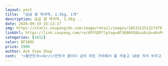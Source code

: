 ```yaml
---
layout: post 
title:  "곰곰 쌀 떡국떡, 1.5kg, 1개" 
description: 곰곰 쌀 떡국떡, 1.5kg ..
date: 2020-09-19 15:13:17 
img: https://static.coupangcdn.com/image/retail/images/185331251227479-bca3c5f8-5687-4c4c-a4fc-0af476b69a7b.jpg 
linkUrl: https://link.coupang.com/re/AFFSDP?lptag=AF3600438&subid=ahnPublicAsk&pageKey=1548173551&itemId=2650025198&vendorItemId=70640893753&traceid=V0-113-d5845b7d6a7b4a8d 
categories: [1012] 
color: BF360C 
price: 5900 
author: Ask View Shop 
cont:  "<물만둣국><br/>(만둣국 끓이다 급히 마트 가야해서 불 꺼놓고 10분 자리 비우고 다시 끓였는데 식감이 없어질 정도로 퍼지거나 그런게 아니었음 신기방기)<br/>(소금+국간장 조금 넣어 간 했는데 국간장이랑 멸치없음<br/><br/>1.<br/> 끓는물에 멸치 4<br/> -5개 넣고 우러나면 멸치 빼기<br/>2.<br/>물에 담궈둔 떡국떡 넣기<br/>3.<br/>떡이 10개정도 떠오르면 만두 넣기<br/>4.<br/>펄펄끓이다 계란 크게 두르고 파넣기<br/>5.<br/>후추+김가루+참기름1방울 넣어 맛있ㄱㅔ먹기<br/>✔️기존 마트에 판매하는 떡들에 대한 선입견.<br/>.<br/><br/>✔️김치 쏭쏭 썰어 넣고 떡볶이도 해 봤는데요<br/>가격도 저렴하고 질 좋은 상품을 빠르게<br/>간혹 라면 끓일 때 저는 꼭 떡첨을 10개 정도 넣고 끓입니다.<br/><br/>곰곰 떡국떡 두봉지 나 있어서 마음까지 두둑합니다.<br/><br/>곰곰 떡국떡은 첨으로 구매해 봤는데<br/>굳이 고명 얹지 않아도 다 끓인 떡국에 계란 풀어 먹어도 아주 맛있거든요.<br/><br/>그런데로 국물도 맛있고 떡이 쫄깃해서 먹는 식감이 좋았어요.<br/><br/>급하게 주문 넣고 자고 일어나 뭉기적 거리니<br/>기름진 인스턴트 식품만 먹는것 보다 이렇게 조금만 손맛을 더해 요리를 해서 먹으면 건강관리도 하면서 즐거운 시간도 보낼수 있어서 일석이조인 셈이예요.<br/><br/>다먹을때까지 퍼지는게 없었어요<br/>다시마 육수에 집에 있는 굴소스 한방울 넣고 만두 2개 넣고 끓였는데<br/>다음번엔 소고기 넣고 제대로 끓여야겠어요.<br/> 역시 떡국엔 소고기가 제격.<br/><br/>딱이예요.<br/><br/>떡국떡 2봉지 와 곰곰 감자수제비 2봉을<br/>떡국떡 잘못사면 어떤건 퍼지고 어떤건 쫀득하고 뭔가 밸런스가 안맞는데 이건 적당히 쫀득하니 맛나요<br/>떡볶이도 해먹고 부지런히 먹어야<br/>떡이 참 맛있네요<br/>떼울 때가 많았었는데 요즘에는 조금더 손이 가지만 나름 요리하는 즐거움도 느끼면서 크게 번거롭지 않은 메뉴를 찾아<br/>라면하나로 약간 아쉬울 때 이렇게 먹으면<br/>로켓배송으로 새벽에 배송되 왔네요.<br/><br/>로켓프래쉬 상품이라 가격을 맞추느라고<br/>로켓프레쉬로 떡이랑 이것저것 주문을 했어요<br/>마트에서 파는 떡국떡보다 방부제 냄새도 덜나고 (덜난다는거지 안나진않아요ㅋㅋ)<br/>만둣국이 먹고싶어서 얼떨결에 떡도 구매<br/>맹물에 소금만 넣어도 됩니다 만두에서 다 우러나옴ㅋ)<br/>바깥외출을 자제하고 집에만  있게 되면서<br/>바로 요리 시작했어요.<br/><br/>박스 개봉하는데 소모한 시간도 꽤 됩니다.<br/><br/>배송받아서 넘 감사합니다.<br/><br/>배송이 왔더라구요<br/>봉지를 개봉해서 떡을 꺼내는데 특별한 냄새는 없는데 미세하게 기름기가 느껴지네요.<br/><br/>비도 거세게 오는데 굳이 마트까지 가지 않아도<br/>시간 조금 더 투자해서 간단하면서도 맛있는 한끼를 생각하다 보니 떡국도 좋은<br/>식습관도 바꾸면서 다이어트에도 도움되는 간편요리인 떡국 끓이기를 추천합니다.<br/><br/>신나서 현관으로 뛰어가며 엄마가 떡국 끓여줄께<br/>아마 떡 썬 후에 붙지 않게 하려고 약간의 기름을 바른게 아닐까 생각합니다.<br/><br/>아점으로 먹으면 되겠지ㅋㅋ 하며 새벽에<br/>아침 현관 앞에 네개의 박스 더미가 쌓여 있어서요.<br/><br/>암튼 어제 받은 떡국떡으로 오늘 점심 메뉴는 간만에 떡국으로 정하고<br/>앞으로는 이 떡만 사먹을래요ㅎ<br/>오래 끓여도 많이 퍼지지않구요<br/>왜 아시죠 약간 미끈거리고 딱딱한 느낌<br/>우선 쌀떡 한끼정도를 물에 5분정도 담갔다가 비치해둔 쇠고기가 없어서<br/>유통기한은 한달 정도 이던데 빨리 소비해야 할것 같네요.<br/><br/>이 떡국떡 완전 괜찮아요<br/>이 떡은 그런게 없어요 마치 방앗간 떡 비슷하다고<br/>자고 일어나 눈뜨면 뙇 배송 그리고 여유 있게<br/>자른다시마 몇장하고 굴소스 투하해서 끓이면 나름 깔끔한 떡국을 맛볼 수가 있어요.<br/><br/>자원 낭비인것 같은데 회사 시스템상 그런거라면 어쩔 수 없는일이긴 하겠지만.<br/><br/>전에는 휴일 점심 메뉴로 간편한 라면으로<br/>점심메뉴가 되더라구요.<br/><br/>조리하게 됐어요.<br/><br/>좋은 쌀로 떡을 했는지 생각대로 쫄깃하면서도 부드러워서 쌀떡 본연의 맛이 납니다.<br/><br/>집에서 편하게 쇼핑할 수 있어서 넘 좋아요.<br/><br/>쫀득거리고 진쫘 맛있어요<br/>쫄깃한 떡 건져먹는 맛이 아주 좋거든요.<br/><br/>토요일 울딸 좋아하는 떡만두국 끓여 주려고<br/>특히 로켓배송은 밤 낮을 가리지 않고 바로 배송이 되서 마트에  가는거랑 별반 차이도 없으니까요.<br/><br/>하나하나 스티커 떼내고 박스 접어서 분리하고등.<br/><br/>하니 울 막둥이 좋아하네요ㅎ<br/>한봉지가 1.<br/>5kg이니까 꽤 오래 먹을 수 있을것 같아요.<br/><br/>할까 아무튼 마트 떡이랑 달라서 정말 좋아요<br/>함께 주문했더니 함께 동봉해도 좋을 상품을 총 4박스로 배송이 와서 깜짝 놀랐어요.<br/><br/>호로롤롤로 끓여 늦은 아점을 먹었는데요<br/>" 
---
```

